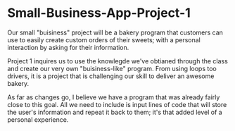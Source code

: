 # Small-Business-App-Project-1
Our small "buisiness" project will be a bakery program that customers can use to easily create custom orders of their sweets; with a personal interaction by asking for their information.

Project 1 inquires us to use the knowlegde we've obtianed through the class and create our very own "buisiness-like" program. From using loops too drivers, it is a project that is challenging our skill to deliver an awesome bakery.

As far as changes go, I believe we have a program that was already fairly close to this goal. All we need to include is input lines of code that will store the user's information and repeat it back to them; it's that added level of a personal experience. 
